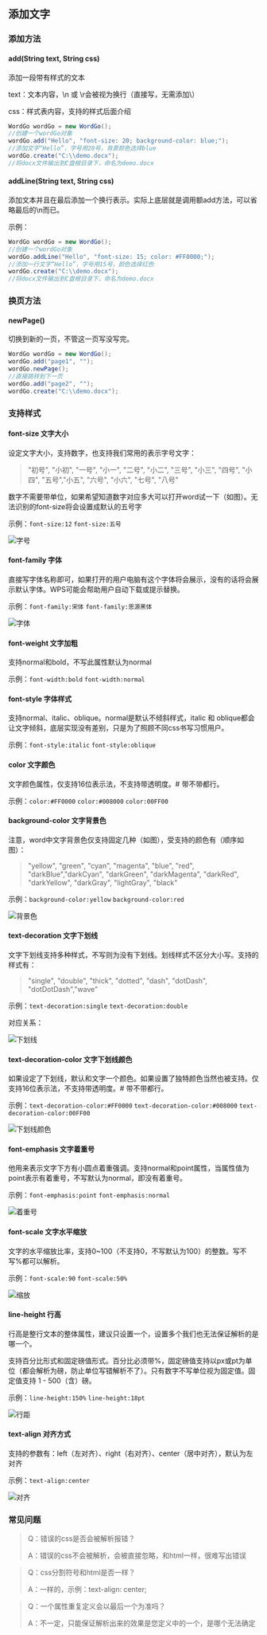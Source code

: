 ## 添加文字

### 添加方法

#### add(String text, String css)

添加一段带有样式的文本

text：文本内容，\n 或 \r会被视为换行（直接写，无需添加\）

css：样式表内容，支持的样式后面介绍

```java
WordGo wordGo = new WordGo();
//创建一个wordGo对象
wordGo.add("Hello", "font-size: 20; background-color: blue;");
//添加文字“Hello”，字号用20号，背景颜色选择blue
wordGo.create("C:\\demo.docx");
//将docx文件输出到C盘根目录下，命名为demo.docx
```



#### addLine(String text, String css)

添加文本并且在最后添加一个换行表示。实际上底层就是调用额add方法，可以省略最后的\n而已。

示例：

```java
WordGo wordGo = new WordGo();
//创建一个wordGo对象
wordGo.addLine("Hello", "font-size: 15; color: #FF0000;");
//添加一行文字“Hello”，字号用15号，颜色选择红色
wordGo.create("C:\\demo.docx");
//将docx文件输出到C盘根目录下，命名为demo.docx
```



### 换页方法

#### newPage()

切换到新的一页，不管这一页写没写完。

```java
WordGo wordGo = new WordGo();
wordGo.add("page1", "");
wordGo.newPage();
//直接跳转到下一页
wordGo.add("page2", "");
wordGo.create("C:\\demo.docx");
```



### 支持样式

#### font-size 文字大小

设定文字大小，支持数字，也支持我们常用的表示字号文字：

> "初号", "小初", "一号", "小一", "二号", "小二", "三号", "小三", "四号", "小四", "五号","小五", "六号", "小六", "七号", "八号"

数字不需要带单位，如果希望知道数字对应多大可以打开word试一下（如图）。无法识别的font-size将会设置成默认的五号字

示例：`font-size:12`  `font-size:五号`

![字号](https://github.com/qrpcode/wordgo/blob/master/api/textapi.assets/%E5%AD%97%E5%8F%B7.png?raw=true)



#### font-family 字体

直接写字体名称即可，如果打开的用户电脑有这个字体将会展示，没有的话将会展示默认字体。WPS可能会帮助用户自动下载或提示替换。

示例：`font-family:宋体` `font-family:思源黑体`

![字体](https://github.com/qrpcode/wordgo/blob/master/api/textapi.assets/%E5%AD%97%E4%BD%93.png?raw=true)



#### font-weight 文字加粗

支持normal和bold，不写此属性默认为normal

示例：`font-width:bold`  `font-width:normal`



#### font-style 字体样式

支持normal、italic、oblique。normal是默认不倾斜样式，italic 和 oblique都会让文字倾斜，底层实现没有差别，只是为了照顾不同css书写习惯用户。

示例：`font-style:italic`  `font-style:oblique`  



#### color 文字颜色

文字颜色属性，仅支持16位表示法，不支持带透明度。# 带不带都行。

示例：`color:#FF0000`  `color:#008000`  `color:00FF00`



#### background-color 文字背景色

注意，word中文字背景色仅支持固定几种（如图），受支持的颜色有（顺序如图）：

> "yellow", "green", "cyan", "magenta", "blue", "red", "darkBlue","darkCyan", "darkGreen", "darkMagenta", "darkRed", "darkYellow", "darkGray", "lightGray", "black"

示例：`background-color:yellow`   `background-color:red`

![背景色](https://github.com/qrpcode/wordgo/blob/master/api/textapi.assets/%E8%83%8C%E6%99%AF%E8%89%B2.png?raw=true)



#### text-decoration 文字下划线

文字下划线支持多种样式，不写则为没有下划线。划线样式不区分大小写。支持的样式有：

> "single", "double", "thick", "dotted", "dash", "dotDash", "dotDotDash","wave"

示例：`text-decoration:single`  `text-decoration:double`

对应关系：

![下划线](https://github.com/qrpcode/wordgo/blob/master/api/textapi.assets/%E4%B8%8B%E5%88%92%E7%BA%BF.png?raw=true)



#### text-decoration-color 文字下划线颜色

如果设定了下划线，默认和文字一个颜色。如果设置了独特颜色当然也被支持。仅支持16位表示法，不支持带透明度。# 带不带都行。

示例：`text-decoration-color:#FF0000`  `text-decoration-color:#008000`  `text-decoration-color:00FF00`

![下划线颜色](https://github.com/qrpcode/wordgo/blob/master/api/textapi.assets/%E4%B8%8B%E5%88%92%E7%BA%BF%E9%A2%9C%E8%89%B2.png?raw=true)



#### font-emphasis 文字着重号

他用来表示文字下方有小圆点着重强调。支持normal和point属性，当属性值为point表示有着重号，不写默认为normal，即没有着重号。

示例：`font-emphasis:point`  `font-emphasis:normal`

![着重号](https://github.com/qrpcode/wordgo/blob/master/api/textapi.assets/%E7%9D%80%E9%87%8D%E5%8F%B7.png?raw=true)

#### font-scale 文字水平缩放

文字的水平缩放比率，支持0~100（不支持0，不写默认为100）的整数。写不写%都可以解析。

示例：`font-scale:90`  `font-scale:50%`

![缩放](https://github.com/qrpcode/wordgo/blob/master/api/textapi.assets/%E7%BC%A9%E6%94%BE.png?raw=true)



#### line-height 行高

行高是整行文本的整体属性，建议只设置一个，设置多个我们也无法保证解析的是哪一个。

支持百分比形式和固定磅值形式。百分比必须带%，固定磅值支持以px或pt为单位（都会解析为磅，防止单位写错解析不了）。只有数字不写单位视为固定值。固定值支持 1 - 500（含）磅。

示例：`line-height:150%`  `line-height:18pt`

![行距](https://github.com/qrpcode/wordgo/blob/master/api/textapi.assets/%E8%A1%8C%E8%B7%9D.png?raw=true)



#### text-align  对齐方式

支持的参数有：left（左对齐）、right（右对齐）、center（居中对齐），默认为左对齐

示例：`text-align:center`

![对齐](https://github.com/qrpcode/wordgo/blob/master/api/textapi.assets/%E5%AF%B9%E9%BD%90.png?raw=true)



### 常见问题

> Q：错误的css是否会被解析报错？
>
> A：错误的css不会被解析，会被直接忽略，和html一样，很难写出错误

> Q：css分割符号和html是否一样？
>
> A：一样的，示例：text-align: center;

> Q：一个属性重复定义会以最后一个为准吗？
>
> A：不一定，只能保证解析出来的效果是您定义中的一个，是哪个无法确定

